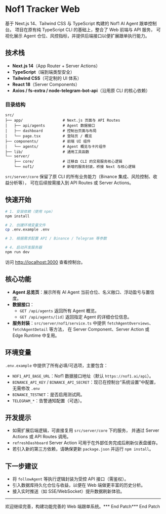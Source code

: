 # Nof1 Tracker Web

基于 Next.js 14、Tailwind CSS 与 TypeScript 构建的 Nof1 AI Agent 跟单控制台。
项目在原有纯 TypeScript CLI 的基础上，整合了 Web 前端与 API 服务，
可视化展示 Agent 仓位、风控指标，并提供后端接口以便扩展跟单执行能力。

## 技术栈

- **Next.js 14**（App Router + Server Actions）
- **TypeScript**（端到端类型安全）
- **Tailwind CSS**（可定制的 UI 体系）
- **React 18**（Server Components）
- **Axios / fs-extra / node-telegram-bot-api**（沿用原 CLI 的核心依赖）

### 目录结构

```
src/
├── app/                  # Next.js 页面与 API Routes
│   ├── api/agents        # Agent 数据接口
│   ├── dashboard         # 控制台页面与布局
│   └── page.tsx          # 登陆页 / 概览
├── components/           # 前端 UI 组件
│   └── agents/           # Agent 概览与卡片组件
├── lib/                  # 通用工具函数
└── server/
    ├── core/             # 迁移自 CLI 的交易服务核心逻辑
    └── nof1/             # 新增的服务封装，桥接 Next 与核心逻辑
```

`src/server/core` 保留了原 CLI 的所有业务能力（Binance 集成、风险控制、收益分析等），
可在后续按需接入到 API Routes 或 Server Actions。

## 快速开始

```bash
# 1. 安装依赖（使用 npm）
npm install

# 2. 创建环境变量文件
cp .env.example .env

# 3. 根据需求配置 API / Binance / Telegram 等参数

# 4. 启动开发服务器
npm run dev
```

访问 [http://localhost:3000](http://localhost:3000) 查看控制台。

## 核心功能

- **Agent 总览页**：展示所有 AI Agent 当前仓位、名义敞口、浮动盈亏与置信度。
- **数据接口**：
  - `GET /api/agents` 返回所有 Agent 概览。
  - `GET /api/agents/[id]` 返回指定 Agent 的详细仓位信息。
- **服务封装**：`src/server/nof1/service.ts` 中提供 `fetchAgentOverviews`、`fetchAgentDetail` 等方法，
  在 Server Component、Server Action 或 Edge Runtime 中复用。

## 环境变量

`.env.example` 中提供了所有必填/可选项，主要包含：

- `NOF1_API_BASE_URL`：Nof1 数据接口地址（默认 `https://nof1.ai/api`）。
- `BINANCE_API_KEY` / `BINANCE_API_SECRET`：现已在控制台“系统设置”中配置，无需修改 `.env`
- `BINANCE_TESTNET`：是否启用测试网。
- `TELEGRAM_*`：告警通知配置（可选）。

## 开发提示

- 如需扩展后端逻辑，可直接复用 `src/server/core` 下的服务，
  并通过 Server Actions 或 API Routes 调用。
- `refreshDashboard` Server Action 可用于在外部任务完成后刷新仪表盘缓存。
- 若引入新的第三方依赖，请确保更新 `package.json` 并运行 `npm install`。

## 下一步建议

- 将 `followAgent` 等执行逻辑封装为受控 API 接口（需鉴权）。
- 引入数据库持久化仓位与收益，以便在 Web 端做更丰富的历史分析。
- 接入实时推送（如 SSE/WebSocket）提升数据刷新体验。

---

欢迎继续完善，构建功能完善的 Web 端跟单系统。*** End Patch*** End Patch
